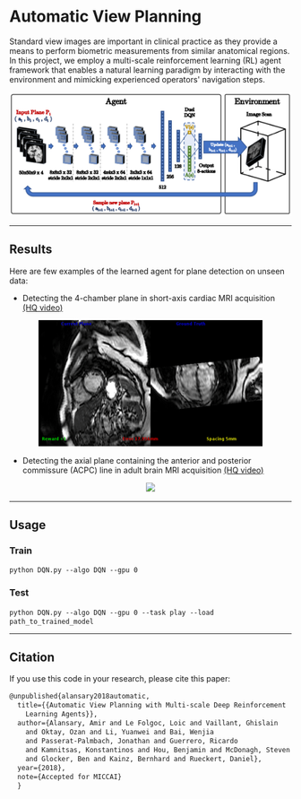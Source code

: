 # Automatic View Planning

Standard view images are important in clinical practice as they provide a means
to perform biometric measurements from similar anatomical regions.
In this project, we employ a multi-scale reinforcement learning (RL) agent
framework that enables a natural learning paradigm by interacting with the
environment and mimicking experienced operators' navigation steps.

<p align="center">
<img style="float: center;" src="images/framework.png" width="512">
</p>

---
## Results

Here are few examples of the learned agent for plane detection on unseen data:

* Detecting the 4-chamber plane in short-axis cardiac MRI acquisition [(HQ video)](videos/cardiac_4ch.mp4)

<p align="center">
<img src="./images/cardiac_4ch.gif" width="400">
</p>

* Detecting the axial plane containing the anterior and posterior commissure (ACPC) line in adult brain MRI acquisition [(HQ video)](videos/brain_acpc.mp4)

<p align="center">
<img src="./images/brain_acpc.gif" width="400">
</p>



---
## Usage

### Train
```
python DQN.py --algo DQN --gpu 0
```

### Test
```
python DQN.py --algo DQN --gpu 0 --task play --load path_to_trained_model
```

---
## Citation

If you use this code in your research, please cite this paper:

```
@unpublished{alansary2018automatic,
  title={{Automatic View Planning with Multi-scale Deep Reinforcement
    Learning Agents}},
  author={Alansary, Amir and Le Folgoc, Loic and Vaillant, Ghislain
    and Oktay, Ozan and Li, Yuanwei and Bai, Wenjia
    and Passerat-Palmbach, Jonathan and Guerrero, Ricardo
    and Kamnitsas, Konstantinos and Hou, Benjamin and McDonagh, Steven
    and Glocker, Ben and Kainz, Bernhard and Rueckert, Daniel},
  year={2018},
  note={Accepted for MICCAI}
  }
 ```
